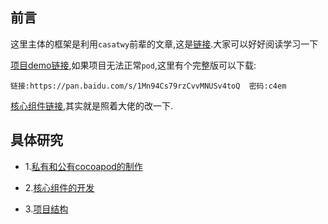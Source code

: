 ## 前言

这里主体的框架是利用`casatwy`前辈的文章,这是[链接](https://casatwy.com/iosying-yong-jia-gou-tan-kai-pian.html).大家可以好好阅读学习一下

[项目demo链接](https://github.com/RPGLiker/UCPlanDemo),如果项目无法正常`pod`,这里有个完整版可以下载:

	链接:https://pan.baidu.com/s/1Mn94Cs79rzCvvMNUSv4toQ  密码:c4em

[核心组件链接](https://github.com/RPGLiker/UCPlanKit),其实就是照着大佬的改一下.

## 具体研究

- 1.[私有和公有cocoapod的制作](https://github.com/RPGLiker/StudyBlog/blob/master/%E5%AD%A6%E4%B9%A0%E7%AC%94%E8%AE%B0/iOS/%E7%BB%84%E4%BB%B6%E5%8C%96%E5%AD%A6%E4%B9%A0/1.%E7%A7%81%E6%9C%89%E5%92%8C%E5%85%AC%E6%9C%89cocoapods%E7%9A%84%E5%88%B6%E4%BD%9C.md)

- 2.[核心组件的开发](https://github.com/RPGLiker/StudyBlog/blob/master/%E5%AD%A6%E4%B9%A0%E7%AC%94%E8%AE%B0/iOS/%E7%BB%84%E4%BB%B6%E5%8C%96%E5%AD%A6%E4%B9%A0/2.%E6%A0%B8%E5%BF%83%E7%BB%84%E4%BB%B6%E7%9A%84%E5%BC%80%E5%8F%91.md)

- 3.[项目结构](https://github.com/RPGLiker/StudyBlog/blob/master/%E5%AD%A6%E4%B9%A0%E7%AC%94%E8%AE%B0/iOS/%E7%BB%84%E4%BB%B6%E5%8C%96%E5%AD%A6%E4%B9%A0/3.%E9%A1%B9%E7%9B%AE%E7%BB%93%E6%9E%84.md)